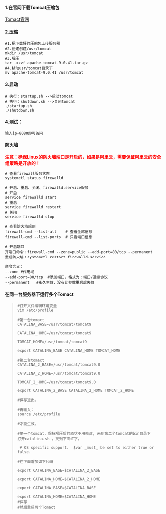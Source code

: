 #### **1.在官网下载Tomcat压缩包**

[Tomact官网](http://tomcat.apache.org/)

#### **2.压缩**

```shell
#1.把下载好的压缩包上传服务器
#2.创建创建/usr/tomcat
mkdir /usr/tomcat
#3.解压
tar -xzvf apache-tomcat-9.0.41.tar.gz
#4.移动usr/tomcat目录下
mv apache-tomcat-9.0.41 /usr/tomcat
```

#### **3.启动**

```shell
# 执行：startup.sh -->启动tomcat
# 执行：shutdown.sh -->关闭tomcat
./startup.sh
./shutdown.sh
```





#### **4.测试：**

```shell
输入ip+8080即可访问
```

#### 防火墙

**<span style="color:red">注意：确保Linux的防火墙端口是开启的，如果是阿里云，需要保证阿里云的安全组策略是开放的！</span>**

```shell
# 查看firewall服务状态
systemctl status firewalld

# 开启、重启、关闭、firewalld.service服务
# 开启
service firewalld start
# 重启
service firewalld restart
# 关闭
service firewalld stop

# 查看防火墙规则
firewall-cmd --list-all    # 查看全部信息
firewall-cmd --list-ports  # 只看端口信息

# 开启端口
开端口命令：firewall-cmd --zone=public --add-port=80/tcp --permanent
重启防火墙：systemctl restart firewalld.service

命令含义：
--zone #作用域
--add-port=80/tcp  #添加端口，格式为：端口/通讯协议
--permanent   #永久生效，没有此参数重启后失效
```

#### 在同一台服务器下运行多个Tomact

> ```shell
> #打开文件编辑环境变量
> vim /etc/profile
> 
> #第一台tomact
> CATALINA_BASE=/usr/tomcat/tomcat9
> 
> CATALINA_HOME=/usr/tomcat/tomcat9
> 
> TOMCAT_HOME=/usr/tomcat/tomcat9
> 
> export CATALINA_BASE CATALINA_HOME TOMCAT_HOME
> 
> #第二台tomact
> CATALINA_2_BASE=/usr/tomcat/tomcat9.0
> 
> CATALINA_2_HOME=/usr/tomcat/tomcat9.0
> 
> TOMCAT_2_HOME=/usr/tomcat/tomcat9.0
> 
> export CATALINA_2_BASE CATALINA_2_HOME TOMCAT_2_HOME
> 
> #保存退出。
> 
> #再输入：
> source /etc/profile
> 
> #才能生效。
> 
> #第一个tomcat，保持解压后的原状不用修改, 来到第二个tomcat的bin目录下
> 打开catalina.sh ，找到下面红字，
> 
>  # OS specific support.  $var _must_ be set to either true or false.
> 
> #在下面增加如下代码
> 
> export CATALINA_BASE=$CATALINA_2_BASE
> 
> export CATALINA_HOME=$CATALINA_2_HOME
> 
> export CATALINA_BASE=$CATALINA_BASE
> 
> export CATALINA_HOME=$CATALINA_HOME
> #保存
> #然后重启两个Tomact
> ```
>
> 